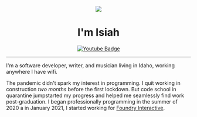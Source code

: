 <div id="intro" align="center">
  <img src="https://media.giphy.com/media/yoJC2A59OCZHs1LXvW/giphy.gif" />
  <h1>I'm Isiah</h1>
  <a href="https://www.youtube.com/channel/UCeV7RrWm2WOt6gMXxXGdkUw">
    <img src="https://img.shields.io/badge/YouTube-red?style=for-the-badge&logo=youtube&logoColor=white" alt="Youtube Badge"/>
  <a/>
</div>
<hr />
<div id="bio" align="left">
    <p>I'm a software developer, writer, and musician living in Idaho, working anywhere I have wifi.</p>
    <p>The pandemic didn't spark my interest in programming. I quit working in construction <em>two months</em> before the first lockdown. But code school in quarantine jumpstarted my progress and helped me seamlessly find work post-graduation. I began professionally programming in the summer of 2020 a in January 2021, I started working for <a href="https://www.foundryinteractive.com/">Foundry Interactive</a>.</p>
</div>
